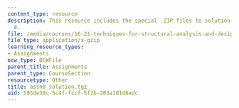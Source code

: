 ```yaml
---
content_type: resource
description: This resource includes the special .ZIP files to solution of assignment
  8.
file: /media/courses/16-21-techniques-for-structural-analysis-and-design-spring-2005/595de38c5c4ffccf5f2b283a181d6adc_assn8_solution.tgz
file_type: application/x-gzip
learning_resource_types:
- Assignments
ocw_type: OCWFile
parent_title: Assignments
parent_type: CourseSection
resourcetype: Other
title: assn8_solution.tgz
uid: 595de38c-5c4f-fccf-5f2b-283a181d6adc
---
```

